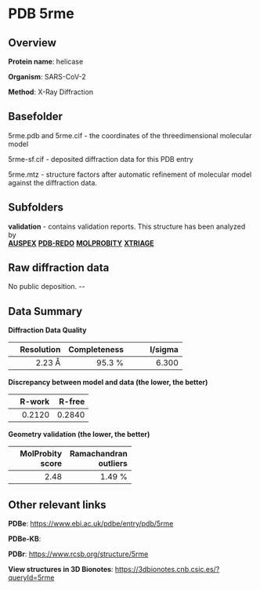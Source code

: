 # PDB 5rme

## Overview

**Protein name**: helicase

**Organism**: SARS-CoV-2

**Method**: X-Ray Diffraction



## Basefolder

5rme.pdb and 5rme.cif - the coordinates of the threedimensional molecular model

5rme-sf.cif - deposited diffraction data for this PDB entry

5rme.mtz - structure factors after automatic refinement of molecular model against the diffraction data.

## Subfolders





**validation** - contains validation reports. This structure has been analyzed by <br>[**AUSPEX**](https://github.com/thorn-lab/coronavirus_structural_task_force/tree/master/pdb/helicase/SARS-CoV-2/5rme/validation/auspex) [**PDB-REDO**](https://github.com/thorn-lab/coronavirus_structural_task_force/tree/master/pdb/helicase/SARS-CoV-2/5rme/validation/pdb-redo) [**MOLPROBITY**](https://github.com/thorn-lab/coronavirus_structural_task_force/tree/master/pdb/helicase/SARS-CoV-2/5rme/validation/molprobity) [**XTRIAGE**](https://github.com/thorn-lab/coronavirus_structural_task_force/blob/master/pdb/helicase/SARS-CoV-2/5rme/validation/Xtriage_output.log)  



## Raw diffraction data

No public deposition. --<br> 

## Data Summary
**Diffraction Data Quality**

|   | Resolution | Completeness| I/sigma |
|---|-------------:|----------------:|--------------:|
|   |2.23 Å|95.3  %|<img width=50/>6.300|

**Discrepancy between model and data (the lower, the better)**

|   | **R-work**| **R-free**   
|---|-------------:|----------------:|           
||  0.2120|  0.2840|

**Geometry validation (the lower, the better)**

|   |**MolProbity<br>score**| **Ramachandran<br>outliers** 
|---|-------------:|----------------:|
||  2.48|  1.49 %|

 

 



## Other relevant links 
**PDBe**:  https://www.ebi.ac.uk/pdbe/entry/pdb/5rme

**PDBe-KB**:  
 
**PDBr**: https://www.rcsb.org/structure/5rme 

**View structures in 3D Bionotes**: https://3dbionotes.cnb.csic.es/?queryId=5rme


